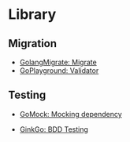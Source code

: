 # Library

## Migration

- [GolangMigrate: Migrate](https://github.com/golang-migrate/migrate)
- [GoPlayground: Validator](https://github.com/go-playground/validator)

## Testing

- [GoMock: Mocking dependency](https://blog.codecentric.de/en/2017/08/gomock-tutorial/)

- [GinkGo: BDD Testing](https://github.com/onsi/ginkgo)
